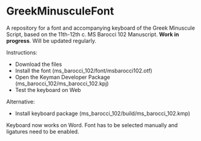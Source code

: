 # GreekMinusculeFont
A repository for a font and accompanying keyboard of the Greek Minuscule Script, based on the 11th-12th c. MS Barocci 102 Manuscript.
**Work in progress**. Will be updated regularly. 

Instructions:
- Download the files
- Install the font (ms_barocci_102/font/msbarocci102.otf)
- Open the Keyman Developer Package (ms_barocci_102/ms_barocci_102.kpj)
- Test the keyboard on Web

Alternative:
- Install keyboard package (ms_barocci_102/build/ms_barocci_102.kmp)

Keyboard now works on Word. Font has to be selected manually and ligatures need to be enabled.
